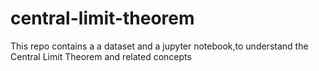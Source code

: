 # central-limit-theorem

This repo contains a a dataset and a jupyter notebook,to understand the Central Limit Theorem and related concepts
